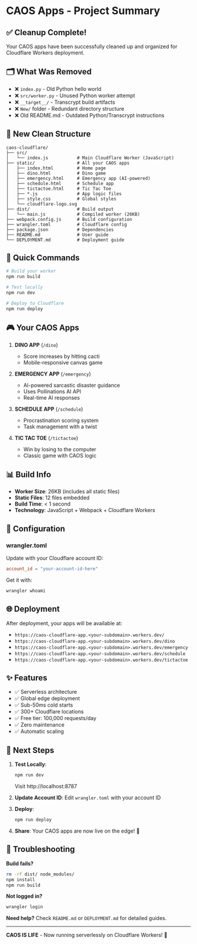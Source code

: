 # CAOS Apps - Project Summary

## ✅ Cleanup Complete!

Your CAOS apps have been successfully cleaned up and organized for Cloudflare Workers deployment.

## 🗂️ What Was Removed

- ❌ `index.py` - Old Python hello world
- ❌ `src/worker.py` - Unused Python worker attempt
- ❌ `__target__/` - Transcrypt build artifacts
- ❌ `New/` folder - Redundant directory structure
- ❌ Old README.md - Outdated Python/Transcrypt instructions

## 📁 New Clean Structure

```
caos-cloudflare/
├── src/
│   └── index.js           # Main Cloudflare Worker (JavaScript)
├── static/                # All your CAOS apps
│   ├── index.html         # Home page
│   ├── dino.html          # Dino game
│   ├── emergency.html     # Emergency app (AI-powered)
│   ├── schedule.html      # Schedule app
│   ├── tictactoe.html     # Tic Tac Toe
│   ├── *.js               # App logic files
│   ├── style.css          # Global styles
│   └── cloudflare-logo.svg
├── dist/                  # Build output
│   └── main.js            # Compiled worker (26KB)
├── webpack.config.js      # Build configuration
├── wrangler.toml          # Cloudflare config
├── package.json           # Dependencies
├── README.md              # User guide
└── DEPLOYMENT.md          # Deployment guide
```

## 🚀 Quick Commands

```bash
# Build your worker
npm run build

# Test locally
npm run dev

# Deploy to Cloudflare
npm run deploy
```

## 🎮 Your CAOS Apps

1. **DINO APP** (`/dino`)
   - Score increases by hitting cacti
   - Mobile-responsive canvas game

2. **EMERGENCY APP** (`/emergency`)
   - AI-powered sarcastic disaster guidance
   - Uses Pollinations AI API
   - Real-time AI responses

3. **SCHEDULE APP** (`/schedule`)
   - Procrastination scoring system
   - Task management with a twist

4. **TIC TAC TOE** (`/tictactoe`)
   - Win by losing to the computer
   - Classic game with CAOS logic

## 📊 Build Info

- **Worker Size**: 26KB (includes all static files)
- **Static Files**: 12 files embedded
- **Build Time**: < 1 second
- **Technology**: JavaScript + Webpack + Cloudflare Workers

## 🔧 Configuration

### wrangler.toml
Update with your Cloudflare account ID:
```toml
account_id = "your-account-id-here"
```

Get it with:
```bash
wrangler whoami
```

## 🌐 Deployment

After deployment, your apps will be available at:
- `https://caos-cloudflare-app.<your-subdomain>.workers.dev/`
- `https://caos-cloudflare-app.<your-subdomain>.workers.dev/dino`
- `https://caos-cloudflare-app.<your-subdomain>.workers.dev/emergency`
- `https://caos-cloudflare-app.<your-subdomain>.workers.dev/schedule`
- `https://caos-cloudflare-app.<your-subdomain>.workers.dev/tictactoe`

## ✨ Features

- ✅ Serverless architecture
- ✅ Global edge deployment
- ✅ Sub-50ms cold starts
- ✅ 300+ Cloudflare locations
- ✅ Free tier: 100,000 requests/day
- ✅ Zero maintenance
- ✅ Automatic scaling

## 📝 Next Steps

1. **Test Locally**:
   ```bash
   npm run dev
   ```
   Visit http://localhost:8787

2. **Update Account ID**:
   Edit `wrangler.toml` with your account ID

3. **Deploy**:
   ```bash
   npm run deploy
   ```

4. **Share**:
   Your CAOS apps are now live on the edge! 🎉

## 🐛 Troubleshooting

**Build fails?**
```bash
rm -rf dist/ node_modules/
npm install
npm run build
```

**Not logged in?**
```bash
wrangler login
```

**Need help?**
Check `README.md` or `DEPLOYMENT.md` for detailed guides.

---

**CAOS IS LIFE** - Now running serverlessly on Cloudflare Workers! 🚀
